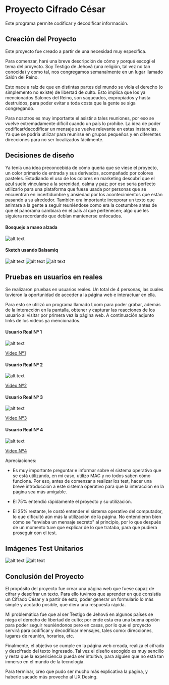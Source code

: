 # Proyecto Cifrado César

Este programa permite codificar y decodificar información.

## Creación del Proyecto

Este proyecto fue creado a partir de una necesidad muy específica.

Para comenzar, haré una breve descripción de cómo y porqué escogí el tema del proyecto. Soy Testigo de Jehová (una religión,
tal vez no tan conocida) y como tal, nos congregamos semanalmente en un lugar llamado Salón del Reino.

Esto nace a raíz de que en distintas partes del mundo se viola el derecho (o simplemento no existe) de libertad de culto. Esto implica que los ya mencionados Salones del Reino, son  saqueados, expropiados y hasta destruidos, para poder evitar a toda costa que la gente se siga congregando.

Para nosotros es muy importante el asistir a tales reuniones, por eso se vuelve extremadamente difícil cuando un país lo prohibe. La idea de poder codificar/decodificar un mensaje se vuelve relevante en estas instancias. Ya que se podría utilizar para reunirse en grupos pequeños y en diferentes direcciones para no ser localizados fácilmente.

## Decisiones de diseño

Ya tenía una idea preconcebida de cómo quería que se viese el proyecto, un color primario de entrada y sus derivados, acompañado por colores pasteles. Estudiando el uso de los colores en marketing descubrí que el azul suele vincularse a la serenidad, calma y paz; por eso sería perfecto utilizarlo para una plataforma que fuese usada por personas que se encuentran en incertidumbre y ansiedad por los acontecimientos que están pasando a su alrededor. 
También era importante incoporar un texto que animara a la gente a seguir reuniéndose como era la costumbre antes de que el panorama cambiara en el país al que pertenecen; algo que les siguiera recordando que debían mantenerse enfocados.

#### Bosquejo a mano alzada

![alt text](Images/IMG_20191030_100910.img.png)

#### Sketch usando Balsamiq
![alt text](Images/PANTALLA1.img.png)
![alt text](Images/PANTALLA2.img.png)
![alt text](Images/PANTALLA3.img.png)

## Pruebas en usuarios en reales

Se realizaron pruebas en usuarios reales. Un total de 4 personas, las cuales tuvieron la oportunidad de acceder a la página web e
interactuar en ella. 

Para esto se utilizó un programa llamado Loom para poder grabar, además de la interacción en la pantalla, obtener y capturar las reacciones de los usuario al visitar por primera vez la página web. A continuación adjunto links de los videos ya mencionados.

#### Usuario Real Nº 1

![alt text](Images/CapturaUsuarioReal1.png)

[Video Nº1](https://www.loom.com/share/d2031dbe17be434fb67478a50ab1a29f)

#### Usuario Real Nº 2

![alt text](Images/CapturaUsuarioReal2.png)

[Video Nº2](https://www.loom.com/share/b83bc938c30f4682bde7425466d767d7)

#### Usuario Real Nº 3

![alt text](Images/CapturaUsuarioReal3.png)

[Video Nº3](https://www.loom.com/share/2da7943291394a39bf30d54e58145483)

#### Usuario Real Nº 4

![alt text](Images/CapturaUsuarioReal4.png)

[Video Nº4](https://www.loom.com/share/05a14973d46141d697f00b72730d0586)

Apreciaciones:
- Es muy importante preguntar e informar sobre el sistema operativo que se está utilizando, en mi caso, utilizo MAC y
no todos saben cómo funciona. Por eso, antes de comenzar a realizar los test, hacer una breve introducción a este sistema
operativo para que la interacción en la página sea más amigable.

- El 75% entendió rápidamente el proyecto y su utilización.

- El 25% restante, le costó entender el sistema operativo del computador, lo que dificultó aún más la utilización de la
página. No entendieron bien cómo se "enviaba un mensaje secreto" al principio, por lo que después de un momento tuve que
explicar de lo que trataba, para que pudiera proseguir con el test.

## Imágenes Test Unitarios

![alt text](Images/testunitarios1.png)
![alt text](Images/testunitarios2.png)

## Conclusión del Proyecto

El propósito del proyecto fue crear una página web que fuese capaz de cifrar y descifrar un texto. Para
ello tuvimos que aprender en qué consistía un Cifrado César y a partir de esto, poder generar un formulario
lo más simple y acotado posible, que diera una respuesta rápida.

Mi problemática fue que al ser Testigo de Jehová en algunos países se niega el derecho de libertad de culto;
por ende esta era una buena opción para poder seguir reuniéndonos pero en casas, por lo que el proyecto 
servirá para codificar y decodificar mensajes, tales como: direcciones, lugares de reunión, horarios, etc.

Finalmente, el objetivo se cumple en la página web creada, realiza el cifrado y descifrado del texto ingresado.
Tal vez el diseño escogido es muy sencillo y resta que la expericiencia pueda ser intuitiva, para alguien que no
está tan inmerso en el mundo de la tecnología.

Para terminar, creo que pudo ser mucho más explicativa la página, y haberle sacado más provecho al UX Desing.
